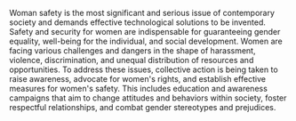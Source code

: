 Woman safety is the most significant and serious issue of contemporary society and demands
effective technological solutions to be invented. Safety and security for women are indispensable for
guaranteeing gender equality, well-being for the individual, and social development. Women are facing
various challenges and dangers in the shape of harassment, violence, discrimination, and unequal
distribution of resources and opportunities. To address these issues, collective action is being taken to raise
awareness, advocate for women's rights, and establish effective measures for women's safety. This includes
education and awareness campaigns that aim to change attitudes and behaviors within society, foster
respectful relationships, and combat gender stereotypes and prejudices.
